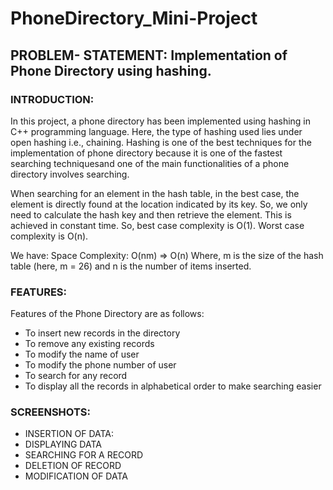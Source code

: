 # PhoneDirectory_Mini-Project

## PROBLEM- STATEMENT: Implementation of Phone Directory using hashing. 

### INTRODUCTION: 
<p>In this project, a phone directory has been implemented using hashing in C++ programming 
language. Here, the type of hashing used lies under open hashing i.e., chaining. Hashing is 
one of the best techniques for the implementation of phone directory because it is one of the 
fastest searching techniquesand one of the main functionalities of a phone directory involves 
searching.</p>
<p>When searching for an element in the hash table, in the best case, the element is directly found at 
the location indicated by its key. So, we only need to calculate the hash key and then retrieve the 
element. This is achieved in constant time. So, best case complexity is O(1). Worst case complexity is
O(n).</p>

We have: Space Complexity: O(nm) => O(n) 
Where, m is the size of the hash table (here, m = 26) and n is the number of items inserted.

### FEATURES: 
Features of the Phone Directory are as follows: 
* To insert new records in the directory
* To remove any existing records
* To modify the name of user
* To modify the phone number of user
* To search for any record
* To display all the records in alphabetical order to make searching easier

### SCREENSHOTS:

*	INSERTION OF DATA:
* DISPLAYING DATA
* SEARCHING FOR A RECORD
* DELETION OF RECORD
* MODIFICATION OF DATA
